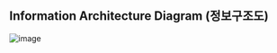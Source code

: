 ## Information Architecture Diagram (정보구조도)

![image](https://github.com/user-attachments/assets/2cedaabd-60b3-4b1e-9308-69e4c66ab911)




